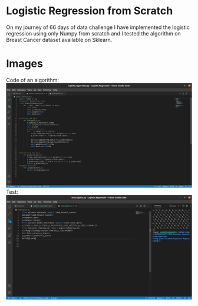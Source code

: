 # Logistic Regression from Scratch
On my journey of 66 days of data challenge I have implemented the logistic regression using only Numpy from scratch and I tested the algorithm on Breast Cancer dataset available on Sklearn.
# Images
Code of an algorithm:
![](LogisticRegression.png)
Test:
![](LogisticTest.png)
